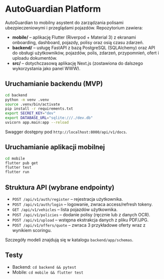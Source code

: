 # AutoGuardian Platform

AutoGuardian to mobilny asystent do zarządzania polisami ubezpieczeniowymi i przeglądami pojazdów. Repozytorium zawiera:

- **mobile/** – aplikację Flutter (Riverpod + Material 3) z ekranami onboarding, dashboard, pojazdy, polisy oraz osią czasu zdarzeń.
- **backend/** – usługę FastAPI z bazą PostgreSQL (SQLAlchemy) oraz API do obsługi użytkowników, pojazdów, polis, zdarzeń, przypomnień, ofert i uploadu dokumentów.
- **src/** – dotychczasową aplikację Next.js (zostawiona do dalszego wykorzystania jako panel WWW).

## Uruchamianie backendu (MVP)

```bash
cd backend
python -m venv .venv
source .venv/bin/activate
pip install -r requirements.txt
export SECRET_KEY="dev"
export DATABASE_URL="sqlite:///./dev.db"
uvicorn app.main:app --reload
```

Swagger dostępny pod `http://localhost:8000/api/v1/docs`.

## Uruchamianie aplikacji mobilnej

```bash
cd mobile
flutter pub get
flutter test
flutter run
```

## Struktura API (wybrane endpointy)

- `POST /api/v1/auth/register` – rejestracja użytkownika.
- `POST /api/v1/auth/login` – logowanie, zwraca access/refresh tokeny.
- `GET /api/v1/vehicles` – lista pojazdów użytkownika.
- `POST /api/v1/policies` – dodanie polisy (ręcznie lub z danych OCR).
- `POST /api/v1/upload` – wstępna ekstrakcja danych z pliku PDF/JPG.
- `POST /api/v1/offers/quote` – zwraca 3 przykładowe oferty wraz z wynikiem scoringu.

Szczegóły modeli znajdują się w katalogu `backend/app/schemas`.

## Testy

- Backend: `cd backend && pytest`
- Mobile: `cd mobile && flutter test`

